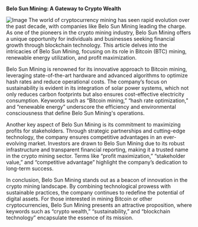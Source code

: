**Belo Sun Mining: A Gateway to Crypto Wealth**


![Image](https://github.com/user-attachments/assets/b8266eee-691e-4ee1-99ef-bfa10d234fd4)
The world of cryptocurrency mining has seen rapid evolution over the past decade, with companies like Belo Sun Mining leading the charge. As one of the pioneers in the crypto mining industry, Belo Sun Mining offers a unique opportunity for individuals and businesses seeking financial growth through blockchain technology. This article delves into the intricacies of Belo Sun Mining, focusing on its role in Bitcoin (BTC) mining, renewable energy utilization, and profit maximization.

Belo Sun Mining is renowned for its innovative approach to Bitcoin mining, leveraging state-of-the-art hardware and advanced algorithms to optimize hash rates and reduce operational costs. The company’s focus on sustainability is evident in its integration of solar power systems, which not only reduces carbon footprints but also ensures cost-effective electricity consumption. Keywords such as “Bitcoin mining,” “hash rate optimization,” and “renewable energy” underscore the efficiency and environmental consciousness that define Belo Sun Mining's operations.

Another key aspect of Belo Sun Mining is its commitment to maximizing profits for stakeholders. Through strategic partnerships and cutting-edge technology, the company ensures competitive advantages in an ever-evolving market. Investors are drawn to Belo Sun Mining due to its robust infrastructure and transparent financial reporting, making it a trusted name in the crypto mining sector. Terms like “profit maximization,” “stakeholder value,” and “competitive advantage” highlight the company’s dedication to long-term success.

In conclusion, Belo Sun Mining stands out as a beacon of innovation in the crypto mining landscape. By combining technological prowess with sustainable practices, the company continues to redefine the potential of digital assets. For those interested in mining Bitcoin or other cryptocurrencies, Belo Sun Mining presents an attractive proposition, where keywords such as “crypto wealth,” “sustainability,” and “blockchain technology” encapsulate the essence of its mission.